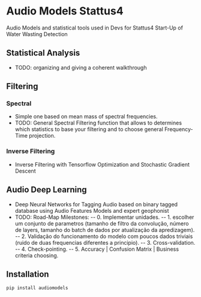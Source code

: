 # Audio Models Stattus4
Audio Models and statistical tools used in Devs for Stattus4 Start-Up of Water Wasting Detection

## Statistical Analysis

- TODO: organizing and giving a coherent walkthrough

## Filtering

### Spectral

- Simple one based on mean mass of spectral frequencies.
- TODO: General Spectral Filtering function that allows to determines which statistics to base your filtering and to choose general Frequency-Time projection.

### Inverse Filtering

- Inverse Filtering with Tensorflow Optimization and Stochastic Gradient Descent

## Audio Deep Learning

- Deep Neural Networks for Tagging Audio based on binary tagged database using Audio Features Models and expert geophonist
- TODO: Road-Map Milestones:
-- 0. Implementar unidades.
-- 1. escolher um conjunto de parametros (tamanho de filtro da convolução, número de layers, tamanho do batch de dados por atualização da apredizagem).
-- 2. Validação do funcionamento do modelo com poucos dados triviais (ruido de duas frequencias diferentes a principio).
-- 3. Cross-validation.
-- 4. Check-pointing.
-- 5. Accuracy | Confusion Matrix | Business criteria choosing.

## Installation

```sh
pip install audiomodels
```
